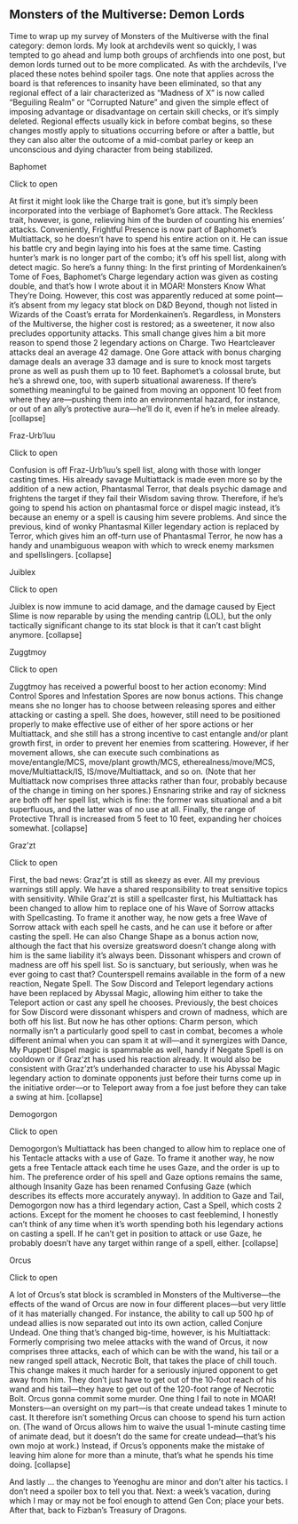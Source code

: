 ## Monsters of the Multiverse: Demon Lords

Time to wrap up my survey of Monsters of the Multiverse with the final category: demon lords. My look at archdevils went so quickly, I was tempted to go ahead and lump both groups of archfiends into one post, but demon lords turned out to be more complicated. As with the archdevils, I’ve placed these notes behind spoiler tags.
One note that applies across the board is that references to insanity have been eliminated, so that any regional effect of a lair characterized as “Madness of X” is now called “Beguiling Realm” or “Corrupted Nature” and given the simple effect of imposing advantage or disadvantage on certain skill checks, or it’s simply deleted. Regional effects usually kick in before combat begins, so these changes mostly apply to situations occurring before or after a battle, but they can also alter the outcome of a mid-combat parley or keep an unconscious and dying character from being stabilized.

Baphomet


Click to open


At first it might look like the Charge trait is gone, but it’s simply been incorporated into the verbiage of Baphomet’s Gore attack. The Reckless trait, however, is gone, relieving him of the burden of counting his enemies’ attacks.
Conveniently, Frightful Presence is now part of Baphomet’s Multiattack, so he doesn’t have to spend his entire action on it. He can issue his battle cry and begin laying into his foes at the same time. Casting hunter’s mark is no longer part of the combo; it’s off his spell list, along with detect magic.
So here’s a funny thing: In the first printing of Mordenkainen’s Tome of Foes, Baphomet’s Charge legendary action was given as costing double, and that’s how I wrote about it in MOAR! Monsters Know What They’re Doing. However, this cost was apparently reduced at some point—it’s absent from my legacy stat block on D&D Beyond, though not listed in Wizards of the Coast’s errata for Mordenkainen’s. Regardless, in Monsters of the Multiverse, the higher cost is restored; as a sweetener, it now also precludes opportunity attacks.
This small change gives him a bit more reason to spend those 2 legendary actions on Charge. Two Heartcleaver attacks deal an average 42 damage. One Gore attack with bonus charging damage deals an average 33 damage and is sure to knock most targets prone as well as push them up to 10 feet. Baphomet’s a colossal brute, but he’s a shrewd one, too, with superb situational awareness. If there’s something meaningful to be gained from moving an opponent 10 feet from where they are—pushing them into an environmental hazard, for instance, or out of an ally’s protective aura—he’ll do it, even if he’s in melee already.
[collapse]


Fraz-Urb’luu


Click to open


Confusion is off Fraz-Urb’luu’s spell list, along with those with longer casting times. His already savage Multiattack is made even more so by the addition of a new action, Phantasmal Terror, that deals psychic damage and frightens the target if they fail their Wisdom saving throw. Therefore, if he’s going to spend his action on phantasmal force or dispel magic instead, it’s because an enemy or a spell is causing him severe problems. And since the previous, kind of wonky Phantasmal Killer legendary action is replaced by Terror, which gives him an off-turn use of Phantasmal Terror, he now has a handy and unambiguous weapon with which to wreck enemy marksmen and spellslingers.
[collapse]


Juiblex


Click to open


Juiblex is now immune to acid damage, and the damage caused by Eject Slime is now reparable by using the mending cantrip (LOL), but the only tactically significant change to its stat block is that it can’t cast blight anymore.
[collapse]


Zuggtmoy


Click to open


Zuggtmoy has received a powerful boost to her action economy: Mind Control Spores and Infestation Spores are now bonus actions. This change means she no longer has to choose between releasing spores and either attacking or casting a spell. She does, however, still need to be positioned properly to make effective use of either of her spore actions or her Multiattack, and she still has a strong incentive to cast entangle and/or plant growth first, in order to prevent her enemies from scattering. However, if her movement allows, she can execute such combinations as move/entangle/MCS, move/plant growth/MCS, etherealness/move/MCS, move/Multiattack/IS, IS/move/Multiattack, and so on. (Note that her Multiattack now comprises three attacks rather than four, probably because of the change in timing on her spores.)
Ensnaring strike and ray of sickness are both off her spell list, which is fine: the former was situational and a bit superfluous, and the latter was of no use at all. Finally, the range of Protective Thrall is increased from 5 feet to 10 feet, expanding her choices somewhat.
[collapse]


Graz’zt


Click to open


First, the bad news: Graz’zt is still as skeezy as ever. All my previous warnings still apply. We have a shared responsibility to treat sensitive topics with sensitivity.
While Graz’zt is still a spellcaster first, his Multiattack has been changed to allow him to replace one of his Wave of Sorrow attacks with Spellcasting. To frame it another way, he now gets a free Wave of Sorrow attack with each spell he casts, and he can use it before or after casting the spell. He can also Change Shape as a bonus action now, although the fact that his oversize greatsword doesn’t change along with him is the same liability it’s always been.
Dissonant whispers and crown of madness are off his spell list. So is sanctuary, but seriously, when was he ever going to cast that? Counterspell remains available in the form of a new reaction, Negate Spell.
The Sow Discord and Teleport legendary actions have been replaced by Abyssal Magic, allowing him either to take the Teleport action or cast any spell he chooses. Previously, the best choices for Sow Discord were dissonant whispers and crown of madness, which are both off his list. But now he has other options: Charm person, which normally isn’t a particularly good spell to cast in combat, becomes a whole different animal when you can spam it at will—and it synergizes with Dance, My Puppet! Dispel magic is spammable as well, handy if Negate Spell is on cooldown or if Graz’zt has used his reaction already. It would also be consistent with Graz’zt’s underhanded character to use his Abyssal Magic legendary action to dominate opponents just before their turns come up in the initiative order—or to Teleport away from a foe just before they can take a swing at him.
[collapse]


Demogorgon


Click to open


Demogorgon’s Multiattack has been changed to allow him to replace one of his Tentacle attacks with a use of Gaze. To frame it another way, he now gets a free Tentacle attack each time he uses Gaze, and the order is up to him. The preference order of his spell and Gaze options remains the same, although Insanity Gaze has been renamed Confusing Gaze (which describes its effects more accurately anyway).
In addition to Gaze and Tail, Demogorgon now has a third legendary action, Cast a Spell, which costs 2 actions. Except for the moment he chooses to cast feeblemind, I honestly can’t think of any time when it’s worth spending both his legendary actions on casting a spell. If he can’t get in position to attack or use Gaze, he probably doesn’t have any target within range of a spell, either.
[collapse]


Orcus


Click to open


A lot of Orcus’s stat block is scrambled in Monsters of the Multiverse—the effects of the wand of Orcus are now in four different places—but very little of it has materially changed. For instance, the ability to call up 500 hp of undead allies is now separated out into its own action, called Conjure Undead.
One thing that’s changed big-time, however, is his Multiattack: Formerly comprising two melee attacks with the wand of Orcus, it now comprises three attacks, each of which can be with the wand, his tail or a new ranged spell attack, Necrotic Bolt, that takes the place of chill touch. This change makes it much harder for a seriously injured opponent to get away from him. They don’t just have to get out of the 10-foot reach of his wand and his tail—they have to get out of the 120-foot range of Necrotic Bolt. Orcus gonna commit some murder.
One thing I fail to note in MOAR! Monsters—an oversight on my part—is that create undead takes 1 minute to cast. It therefore isn’t something Orcus can choose to spend his turn action on. (The wand of Orcus allows him to waive the usual 1-minute casting time of animate dead, but it doesn’t do the same for create undead—that’s his own mojo at work.) Instead, if Orcus’s opponents make the mistake of leaving him alone for more than a minute, that’s what he spends his time doing.
[collapse]


And lastly … the changes to Yeenoghu are minor and don’t alter his tactics. I don’t need a spoiler box to tell you that.
Next: a week’s vacation, during which I may or may not be fool enough to attend Gen Con; place your bets. After that, back to Fizban’s Treasury of Dragons.
